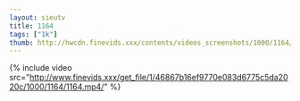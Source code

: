 ```yaml
--- 
layout: sieutv
title: 1164
tags: ["1k"]
thumb: http://hwcdn.finevids.xxx/contents/videos_screenshots/1000/1164/preview.mp4.jpg
---
```

{% include video src="http://www.finevids.xxx/get_file/1/46867b16ef9770e083d6775c5da2020c/1000/1164/1164.mp4/" %} 
